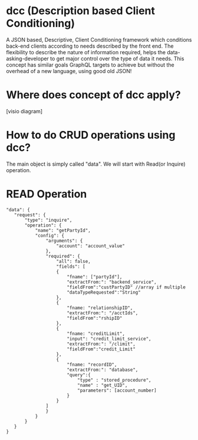# dcc (Description based Client Conditioning)
A JSON based, Descriptive, Client Conditioning framework which conditions back-end clients according to needs described by the front end. The flexibility to describe the nature of information required, helps the data-asking-developer to get major control over the type of data it needs. This concept has similar goals GraphQL targets to achieve but without the overhead of a new language, using good old JSON!

# Where does concept of dcc apply?
[visio diagram]

# How to do CRUD operations using dcc?
  The main object is simply called "data". We will start with Read(or Inquire) operation.
  
  # READ Operation
  
 ``` 
 "data": {
	"request": {
		"type": "inquire",
		"operation": {
			"name": "getPartyId",		
			"config": {
				"arguments": {
					"account": "account_value"
				},
				"required": {
					"all": false,
					"fields": [					
					{
						"fname": ["partyId"],
						"extractFrom:": "backend_service",
						"fieldFrom":"custPartyID" //array if multiple											
						"dataTypeRequested":"String"
					},
					{
						"fname: "relationshipID",
						"extractFrom:": "/acctIds",
						"fieldFrom":"rshipID"					
					},
					{
						"fname: "creditLimit",
						"input": "credit_limit_service",
						"extractFrom:": "/climit",
						"fieldFrom":"credit_Limit"					
					},
					{
						"fname: "recordID",						
						"extractFrom:": "database",
						"query":{
							"type" : "stored_procedure",
							"name" : "get_UID",
							"parameters": [account_number]							
						}											
					}
				]
				}
			}		
		}
	}	
}
```
